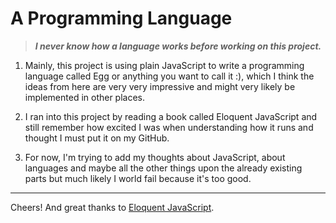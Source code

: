 # A Programming Language

> **_I never know how a language works before working on this project._**

1. Mainly, this project is using plain JavaScript to write a programming language called Egg or anything you want to call it :), which I think the ideas from here are very very impressive and might very likely be implemented in other places.

2. I ran into this project by reading a book called Eloquent JavaScript and still remember how excited I was when understanding how it runs and thought I must put it on my GitHub.

3. For now, I'm trying to add my thoughts about JavaScript, about languages and maybe all the other things upon the already existing parts but much likely I world fail because it's too good.

---

Cheers! And great thanks to [Eloquent JavaScript](https://eloquentjavascript.net/12_language.html).
